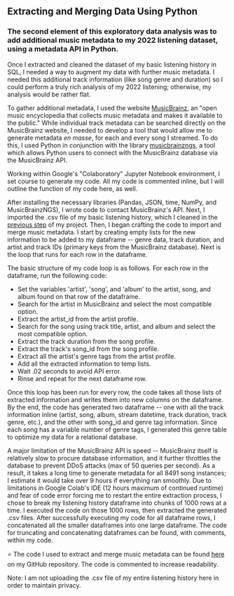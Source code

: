 ## Extracting and Merging Data Using Python

### The second element of this exploratory data analysis was to add additional music metadata to my 2022 listening dataset, using a metadata API in Python.

Once I extracted and cleaned the dataset of my basic listening history in SQL, I needed a way to augment my data with further music metadata. I needed this additional track information (like song genre and duration) so I could perform a truly rich analysis of my 2022 listening; otherwise, my analysis would be rather flat.

To gather additional metadata, I used the website [MusicBrainz](https://musicbrainz.org/), an "open music encyclopedia that collects music metadata and makes it available to the public." While individual track metadata can be searched directly on the MusicBrainz website, I needed to develop a tool that would allow me to generate metadata _en masse_, for each and every song I streamed. To do this, I used Python in conjunction with the library [musicbrainzngs](https://python-musicbrainzngs.readthedocs.io/en/v0.7.1/), a tool which allows Python users to connect with the MusicBrainz database via the MusicBrainz API.

Working within Google's "Colaboratory" Jupyter Notebook environment, I set course to generate my code. All my code is commented inline, but I will outline the function of my code here, as well.

After installing the necessary libraries (Pandas, JSON, time, NumPy, and MusicBrainzNGS), I wrote code to contact MusicBrainz's API. Next, I imported the .csv file of my basic listening history, which I cleaned in the [previous step](https://github.com/eseylar/PortfolioProjects/blob/main/2022MusicWrapped/1_SQLDataCleaning) of my project. Then, I began crafting the code to import and merge music metadata. I start by creating empty lists for the new information to be added to my dataframe -- genre data, track duration, and artist and track IDs (primary keys from the MusicBrainz database). Next is the loop that runs for each row in the dataframe. 

The basic structure of my code loop is as follows. For each row in the dataframe, run the following code:
- Set the variables 'artist', 'song', and 'album' to the artist, song, and album found on that row of the dataframe.
- Search for the artist in MusicBrainz and select the most compatible option.
- Extract the artist_id from the artist profile.
- Search for the song using track title, artist, and album and select the most compatible option.
- Extract the track duration from the song profile.
- Extract the track's song_id from the song profile.
- Extract all the artist's genre tags from the artist profile.
- Add all the extracted information to temp lists.
- Wait .02 seconds to avoid API error.
- Rinse and repeat for the next dataframe row.

Once this loop has been run for every row, the code takes all those lists of extracted information and writes them into new columns on the dataframe. By the end, the code has generated two dataframe -- one with all the track information inline (artist, song, album, stream datetime, track duration, track genre, etc.), and the other with song_id and genre tag information. Since each song has a variable number of genre tags, I generated this genre table to optimize my data for a relational database.

A major limitation of the MusicBrainz API is speed -- MusicBrainz itself is relatively slow to procure database information, and it further throttles the database to prevent DDoS attacks (max of 50 queries per second). As a result, it takes a long time to generate metadata for all 8491 song instances; I estimate it would take over 9 hours if everything ran smoothly. Due to limitations in Google Colab's IDE (12 hours maximum of continued runtime) and fear of code error forcing me to restart the entire extraction process, I chose to break my listening history dataframe into chunks of 1000 rows at a time. I executed the code on those 1000 rows, then extracted the generated .csv files. After successfully executing my code for all dataframe rows, I concatenated all the smaller dataframes into one large dataframe. The code for truncating and concatenating dataframes can be found, with comments, within my code. 

⭐️ The code I used to extract and merge music metadata can be found [here](https://github.com/eseylar/PortfolioProjects/blob/main/2022MusicWrapped/2_PythonDataMerging/2022_Music_Wrapped_Data_Merging.ipynb) on my GitHub repository. The code is commented to increase readability.

Note: I am not uploading the .csv file of my entire listening history here in order to maintain privacy.

